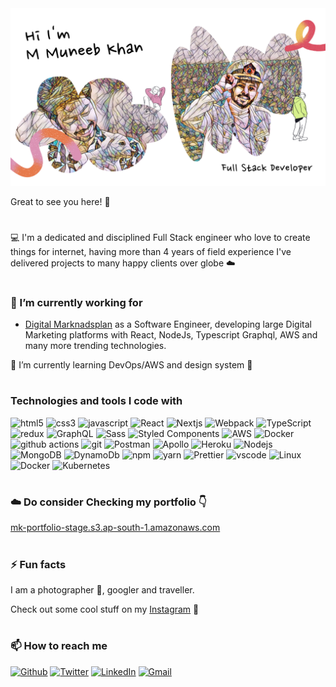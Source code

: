 <img src="https://raw.githubusercontent.com/Muneebwasikhan/muneebwasikhan/main/Hi%20I'm%20M%20Muneeb%20Khan.png" alt="muneebwasikhan_image">

<p> Great to see you here! 🎉 
<p/>
<h1></h1> 

💻 I'm a dedicated and disciplined Full Stack engineer who love to create things for internet, having more than 4 years of field experience I've delivered projects to many happy clients over globe ☁️

<h1></h1>

<h3>🔭 I’m currently working for</h3>


  - [Digital Marknadsplan](https://www.nisum.com) as a Software Engineer, developing large Digital Marketing platforms with React, NodeJs, Typescript Graphql, AWS and many more trending technologies.

🌱 I’m currently learning DevOps/AWS and design system 🚀
<h1></h1>

<h3>Technologies and tools I code with</h3>


<p>
  <img alt="html5" src="https://img.shields.io/badge/-HTML5-E34F26?style=flat-square&logo=html5&logoColor=white" />
  <img alt="css3" src="https://img.shields.io/badge/-CSS3-4285f4?style=flat-square&logo=css3&logoColor=white" />
  <img alt="javascript" src="https://img.shields.io/badge/-Javascript-e5ce27?style=flat-square&logo=Javascript&logoColor=white" />
  <img alt="React" src="https://img.shields.io/badge/-React-45b8d8?style=flat-square&logo=react&logoColor=white" />
  <img alt="Nextjs" src="https://img.shields.io/badge/-Nextjs-556070?style=flat-square&logo=Next.js&logoColor=white" />
  <img alt="Webpack" src="https://img.shields.io/badge/-Webpack-8DD6F9?style=flat-square&logo=webpack&logoColor=white" /> 
  <img alt="TypeScript" src="https://img.shields.io/badge/-TypeScript-007ACC?style=flat-square&logo=typescript&logoColor=white" />
  <img alt="redux" src="https://img.shields.io/badge/-Redux-764ABC?style=flat-square&logo=redux&logoColor=white" />
  <img alt="GraphQL" src="https://img.shields.io/badge/-GraphQL-E10098?style=flat-square&logo=graphql&logoColor=white" />
  <img alt="Sass" src="https://img.shields.io/badge/-Sass-CC6699?style=flat-square&logo=sass&logoColor=white" />
  <img alt="Styled Components" src="https://img.shields.io/badge/-Styled_Components-db7092?style=flat-square&logo=styled-components&logoColor=white" />
  <img alt="AWS" src="https://img.shields.io/badge/-AWS-cf7215?style=flat-square&logo=Amazon&logoColor=white" />
  <img alt="Docker" src="https://img.shields.io/badge/-Docker-46a2f1?style=flat-square&logo=docker&logoColor=white" />
  <img alt="github actions" src="https://img.shields.io/badge/-Github_Actions-2088FF?style=flat-square&logo=github-actions&logoColor=white" />
  <img alt="git" src="https://img.shields.io/badge/-Git-F05032?style=flat-square&logo=git&logoColor=white" />
  <img alt="Postman" src="https://img.shields.io/badge/-postman-f15d27?style=flat-square&logo=postman&logoColor=white" />
  <img alt="Apollo" src="https://img.shields.io/badge/-Apollo%20GraphQL-311C87?style=flat-square&logo=apollo-graphql&logoColor=white" />
  <img alt="Heroku" src="https://img.shields.io/badge/-Heroku-430098?style=flat-square&logo=heroku&logoColor=white" />
  <img alt="Nodejs" src="https://img.shields.io/badge/-Nodejs-43853d?style=flat-square&logo=Node.js&logoColor=white" />
  <img alt="MongoDB" src="https://img.shields.io/badge/-MongoDB-13aa52?style=flat-square&logo=mongodb&logoColor=white" />
  <img alt="DynamoDb" src="https://img.shields.io/badge/-Amazon%20DynamoDB-4287f5?style=flat-square&logo=Amazon%20DynamoDB&logoColor=white" />
  <img alt="npm" src="https://img.shields.io/badge/-NPM-CB3837?style=flat-square&logo=npm&logoColor=white" />
  <img alt="yarn" src="https://img.shields.io/badge/-Yarn-2188b6?style=flat-square&logo=yarn&logoColor=white" />
  <img alt="Prettier" src="https://img.shields.io/badge/-Prettier-F7B93E?style=flat-square&logo=prettier&logoColor=white" />
  <img alt="vscode" src="https://img.shields.io/badge/-Visual%20Studio%20Code-0066b8?style=flat-square&logo=Visual%20Studio%20Code&logoColor=white" />
  <img alt="Linux" src="https://img.shields.io/badge/-Linux-0033b0?style=flat-square&logo=Linux&logoColor=white" />
  <img alt="Docker" src="https://img.shields.io/badge/-Docker-0033b0?style=flat-square&logo=Docker&logoColor=white" />
  <img alt="Kubernetes" src="https://img.shields.io/badge/-Kubernetes-0033b0?style=flat-square&logo=Kubernetes&logoColor=white" />
  
 
  
</p>

<h1></h1>
<h3>☁️ Do consider Checking my portfolio 👇 </h3>
<a href="https://mk-portfolio-stage.s3.ap-south-1.amazonaws.com/index.html">mk-portfolio-stage.s3.ap-south-1.amazonaws.com</a>

<h1></h1>


<h3>⚡ Fun facts</h3>

I am a photographer 🎣, googler and traveller.

Check out some cool stuff on my [Instagram](https://www.instagram.com/muneebwasikhan) 🥳

<h1></h1>

<h3>📫 How to reach me</h3>

<p>
  <a href="https://github.com/muneebwasikhan" target="_blank"><img alt="Github" src="https://img.shields.io/badge/GitHub-%2312100E.svg?&style=for-the-badge&logo=Github&logoColor=white" /></a> 
  <a href="https://twitter.com/muneebwasikhan" target="_blank"><img alt="Twitter" src="https://img.shields.io/badge/twitter-%231DA1F2.svg?&style=for-the-badge&logo=twitter&logoColor=white" /></a> 
  <a href="https://www.linkedin.com/in/muneebwasikhan" target="_blank"><img alt="LinkedIn" src="https://img.shields.io/badge/linkedin-%230077B5.svg?&style=for-the-badge&logo=linkedin&logoColor=white" /></a>
  <a href = "mailto: muneebwasikhan@gmail.com"><img alt="Gmail" src="https://img.shields.io/badge/-Gmail-ea4335?style=for-the-badge&logo=gmail&logoColor=white" /></a>
</p>
